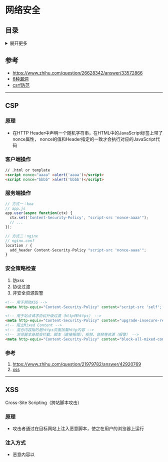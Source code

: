 # 网络安全

## 目录
<details>
<summary>展开更多</summary>

* [`CSP`](#CSP)
* [`XSS`](#XSS)
* [`CSRF`](#CSRF)
* [`SQL注入`](#SQL注入)
* [`window.opener`](#window.opener)
* [`抓包工具`](#抓包工具)

</details>

## 参考
- https://www.zhihu.com/question/26628342/answer/33572866
- [6种漏洞](https://mp.weixin.qq.com/s/Umd-HAbUsLBoxEOIrdZ8vg)
- [csrf防范](https://juejin.im/post/5bc009996fb9a05d0a055192)

---

## CSP

### 原理
- 在HTTP Header中声明一个随机字符串，在HTML中的JavaScript标签上带了nonce属性，
  nonce的值和Header指定的一致才会执行对应的JavaScript代码

### 客户端操作
```html
// .html or template
<script nonce="aaaa" >alert('aaaa')</script>
<script nonce="bbbb" >alert('bbbb')</script>
```

### 服务端操作
```js
// 方式一：koa
// app.js
app.user(async function(ctx) {
  ctx.set('Content-Security-Policy', "script-src 'nonce-aaaa'");
  // ...
});

// 方式二：nginx
// nginx.conf
location / {
  add_header Content-Security-Policy "script-src 'nonce-aaaa'";
}
```

### 安全策略检查
1. 防xss
2. 协议过渡
3. 非安全资源告警

```html
<!-- 用于预防XSS -->
<meta http-equiv="Content-Security-Policy" content="script-src 'self'; style-src nos.netease.com kaola.com;" />

<!-- 用于站点请求协议升级过渡（http转https） -->
<meta http-equiv="Content-Security-Policy" content="upgrade-insecure-requests">
<!-- 阻止Mixed Content -->
<!-- 混合内容指的是https页面加载http内容 -->
<!-- 浏览器本身就会拦截，脚本（直接报错），视频、音频等资源（报警） -->
<meta http-equiv="Content-Security-Policy" content="block-all-mixed-content" />
```

### 参考
1. https://www.zhihu.com/question/21979782/answer/42920769
2. [xss](http://www.cnblogs.com/TankXiao/archive/2012/03/21/2337194.html)

---

## XSS
Cross-Site Scripting（跨站脚本攻击）

### 原理
- 攻击者通过在目标网站上注入恶意脚本，使之在用户的浏览器上运行

### 注入方式
* 恶意内容以<script />注入HTML中内嵌的文本（input）
  - escape
* 标签的 href、src 等属性中，包含 javascript: jAvaScript: 等可执行代码
* onload、onerror、onclick 等事件中，注入不受控制代码
* background-image:url("javascript:..."); （新版本浏览器已经可以防范）
* css-expression （新版本浏览器已经可以防范）

### 分类
|   | 存储型 | 反射型 | DOM型 |
| -------- | -----: | :----: | :----: |
| 存储区 | 数据库 | URL | 数据库/url/前端存储 |
| 插入点 | HTML | HTML | js |

* 存储型
  - 输入框中提交恶意代码到数据库，日后访问的话，
    服务端可能会取出恶意代码返回客户端执行
  - 恶意代码会加载外部代码执行更复杂的逻辑
  - 比如坛发帖、商品评论、用户私信等
* 反射型
  - 构造特殊url（通常是个接口），包含恶意代码，服务端返回给客户端后执行
  - 比如网站搜索、跳转等
* DOM型
  - 构造特殊url，客户端接收、执行
  - 和反射型区别：DOM型是js执行，是前端漏洞，其他两种是服务端漏洞

### 防御
- 针对 HTML 属性、HTML 文字内容、HTML 注释、跳转链接、
  内联 JavaScript 字符串、内联 CSS 样式表等，做不同转义
- .textContent、.setAttribute()
- 避免内联事件绑定，改用addEventListener
- 避免eval、setTimeout、setInterval字符串方式调用
- CSP
  - 禁止外联脚本、外域提交
  - 禁止内联脚本、未授权脚本
- 输入内容长度控制
- 验证码（校验人为操作）
- http-only

### 学习
[练习题](http://prompt.ml)
[答案](https://github.com/cure53/XSSChallengeWiki/wiki/prompt.ml)

```js
function escape(input) {
  // warm up
  // script should be executed without user interaction
  return '<input type="text" value="' + input + '">';
}
document.body.innerHTML = escape('"><svg onload=console.log(1)>');
```

### 举例
1. github如何防止xss
在线编辑/查看，文件代码都会通过模板转成不同含义的标签（通过颜色可以看出），
不是完整的输入输出

---

## CSRF
- 跨站请求伪造（Cross-site request forgery）
- 使用用户在伪造网站上留下的登陆凭证（cookie），去真实网站操作

### 防御
- 同源检测（origin 和 referer）
- 请求携带标识 token，与服务端 session 对比
- cookie 设置 SameSite

#### 同源检测
- **origin**: 只包含域名信息
- **referer**: 请求来源完整 url

服务器优先判断 origin，再判断 referer

#### token验证
- 可以放在请求参数中
- 可以放在请求头（封装XMLHttpRequest时统一设置），缺点在于都要用这个封装好的请求

#### SameSite
- **Strict**: 浏览器完全禁止第三方cookie
- **Lax**: 如果是从第三方站点打开，或第三方站点用 get 方式请求，会携带 cookie；如果第三方站点用 post 方式，或者用 img、iframe 方式加载 url，不会带 cookie
- **none**: 任何场景都会发送 cookie

```
set-cookie: 1P_JAR=2019-10-20-06; expires=Tue, 19-Nov-2019 06:36:21 GMT; path=/; domain=.google.com; SameSite=none
```

---

## SQL注入

### 诱导方式
- 透明 iframe 中的按钮

### 防御
- 服务端新增 X-Frame-Options，阻止嵌入网页渲染
- js 判断域名一致性（top.location.hostname === self.location.hostname），否则不允许操作

---

## window.opener

### 原理
- 当前页面打开一个第三方网页
- 第三方网页可以通过 window.opener.location 改写来源网站 url
- 再次回到来源网站，存在钓鱼风险

### 防御

**noopener**禁止传递源页面 url

```html
<a href="https://xxxx" rel="noopener noreferrer"> 外链 <a>
```

---

## 抓包工具
whistle run



